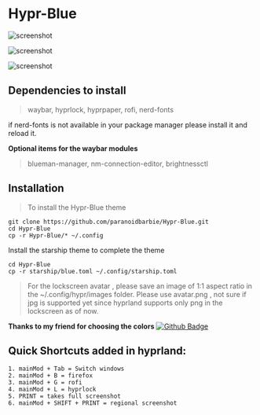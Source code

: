 # Hypr-Blue


![screenshot](https://github.com/paranoidbarbie/Hypr-Pink/blob/main/assets/blue/hyprblue.png)

![screenshot](https://github.com/paranoidbarbie/Hypr-Pink/blob/main/assets/blue/lockscreen.png)

![screenshot](https://github.com/paranoidbarbie/Hypr-Pink/blob/main/assets/blue/rofi.png)

## Dependencies to install

> waybar, hyprlock, hyprpaper, rofi, nerd-fonts

if nerd-fonts is not available in your package manager please install it and reload it.

**Optional items for the waybar modules**
> blueman-manager, nm-connection-editor, brightnessctl


## Installation 
> To install the Hypr-Blue theme

```
git clone https://github.com/paranoidbarbie/Hypr-Blue.git
cd Hypr-Blue
cp -r Hypr-Blue/* ~/.config

```
Install the starship theme to complete the theme 

```
cd Hypr-Blue
cp -r starship/blue.toml ~/.config/starship.toml

```

> For the lockscreen avatar , please save an image of 1:1 aspect ratio in the ~/.config/hypr/images folder. Please use avatar.png , not sure if jpg is supported yet since hyprland supports only png in the lockscreen as of now. 


**Thanks to my friend for choosing the colors** [![Github Badge](http://img.shields.io/badge/-Github-black?style=flat-square&logo=github&link=https://github.com/jemhv/)](https://github.com/jemhv)

## Quick Shortcuts added in hyprland:
```
1. mainMod + Tab = Switch windows
2. mainMod + B = firefox
3. mainMod + G = rofi
4. mainMod + L = hyprlock
5. PRINT = takes full screenshot
6. mainMod + SHIFT + PRINT = regional screenshot
```


